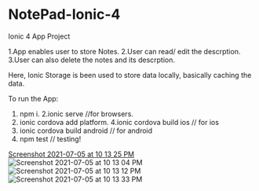 # NotePad-Ionic-4

Ionic 4 App Project

1.App enables user to store Notes.
2.User can read/ edit the descrption.
3.User can also delete the notes and its descrption.

Here, Ionic Storage is been used to store data locally, basically caching the data.

To run the App:

1. npm i.
2.ionic serve //for browsers.
3. ionic cordova add platform.
4.ionic cordova build ios // for ios
5. ionic  cordova build android // for android
6. npm test // testing!

[Screenshot 2021-07-05 at 10 13 25 PM](https://user-images.githubusercontent.com/54271032/124501936-1b938e80-dde0-11eb-898b-72f54f64883d.png)
![Screenshot 2021-07-05 at 10 13 04 PM](https://user-images.githubusercontent.com/54271032/124501940-1df5e880-dde0-11eb-8410-6524baf8eaf8.png)
![Screenshot 2021-07-05 at 10 13 12 PM](https://user-images.githubusercontent.com/54271032/124501946-1fbfac00-dde0-11eb-9cbd-84fdd724991f.png)
![Screenshot 2021-07-05 at 10 13 33 PM](https://user-images.githubusercontent.com/54271032/124501947-20584280-dde0-11eb-8593-984b3a38dd9c.png)


